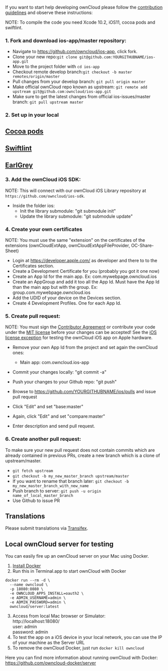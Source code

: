 If you want to start help developing ownCloud please follow the [contribution guidelines][0] and observe these instructions:


NOTE: To compile the code you need Xcode 10.2, iOS11, cocoa pods and swiftlint.

### 1. Fork and download ios-app/master repository:

* Navigate to https://github.com/owncloud/ios-app, click fork.
* Clone your new repo:```git clone git@github.com:YOURGITHUBNAME/ios-app.git```
* Move to the project folder with ```cd ios-app```
* Checkout remote develop branch:```git checkout -b master remotes/origin/master```
* Pull changes from your develop branch: ```git pull origin master```
* Make official ownCloud repo known as upstream: ```git remote add upstream git@github.com:owncloud/ios-app.git```
* Make sure to get the latest changes from official ios-issues/master branch: ```git pull upstream master```

### 2. Set up in your local

## [Cocoa pods][cocoapods]

## [Swiftlint][swiftlint]

## [EarlGrey][earlGrey]

[cocoapods]:https://cocoapods.org/
[swiftlint]:https://github.com/realm/SwiftLint/blob/master/README.md
[earlGrey]:https://github.com/google/EarlGrey/blob/master/docs/install-and-run.md#cocoapods-installation


### 3. Add the ownCloud iOS SDK:

NOTE: This will connect with our ownCloud iOS Library repository at ```https://github.com/owncloud/ios-sdk```.

* Inside the folder ios:
  - Init the library submodule: "git submodule init"
  - Update the library submodule: "git submodule update"

### 4. Create your own certificates

NOTE: You must use the same "extension" on the certificates of the extensions (ownCloudExtApp, ownCloudExtAppFileProvider, OC-Share-Sheet)

* Login at https://developer.apple.com/ as developer and there to to the Certificates section.
* Create a Development Certificate for you (probably you got it one now)
* Create an App Id for the main app. Ex: com.mywebpage.owncloud.ios
* Create an AppGroup and add it too all the App Id. Must have the App Id than the main app but with the group. Ex: group.com.mywebpage.owncloud.ios
* Add the UDID of your device on the Devices section.
* Create 4 Development Profiles. One for each App Id.

### 5. Create pull request:

NOTE: You must sign the [Contributor Agreement][1] or contribute your code under the [MIT license][2] before your changes can be accepted! See the [iOS license exception][3] for testing the ownCloud iOS app on Apple hardware.

* Remove your own App Id from the project and set again the ownCloud ones:
  - Main app: com.owncloud.ios-app

* Commit your changes locally: "git commit -a"
* Push your changes to your Github repo: "git push"
* Browse to https://github.com/YOURGITHUBNAME/ios/pulls and issue pull request
* Click "Edit" and set "base:master"
* Again, click "Edit" and set "compare:master"
* Enter description and send pull request.

### 6. Create another pull request:

To make sure your new pull request does not contain commits which are already contained in previous PRs, create a new branch which is a clone of upstream/master.

* ```git fetch upstream```
* ```git checkout -b my_new_master_branch upstream/master```
* If you want to rename that branch later: ```git checkout -b my_new_master_branch_with_new_name```
* Push branch to server: ```git push -u origin name_of_local_master_branch```
* Use Github to issue PR

## Translations
Please submit translations via [Transifex][transifex].

[transifex]: https://www.transifex.com/projects/p/owncloud/


[0]: https://github.com/owncloud/ios/CONTRIBUTING.md
[1]: https://owncloud.org/about/contributor-agreement/
[2]: http://opensource.org/licenses/MIT
[3]: https://owncloud.org/contribute/iOS-license-exception/

## Local ownCloud server for testing

You can easily fire up an ownCloud server on your Mac using Docker.

1. [Install Docker](https://docs.docker.com/docker-for-mac/)
2. Run this in Terminal.app to start ownCloud with Docker
```
docker run --rm -d \
  --name owncloud \
  -p 18080:8080 \
  -e OWNCLOUD_APPS_INSTALL=oauth2 \
  -e ADMIN_USERNAME=admin \
  -e ADMIN_PASSWORD=admin \
  owncloud/server:latest
```
3. Access from local Mac browser or Simulator:  
 http://localhost:18080/  
 user: admin  
 password: admin
4. To test the  app on a iOS device in your local network, you can use the IP of your machine as the Server URL
5. To remove the ownCloud Docker, just run `docker kill owncloud`

Here you can find more information about running ownCloud with Docker:
https://github.com/owncloud-docker/server

